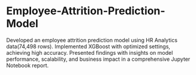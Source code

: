 # Employee-Attrition-Prediction-Model
Developed an employee attrition prediction model using HR Analytics data(74,498 rows). Implemented XGBoost with optimized settings, achieving high accuracy. Presented findings with insights on model performance, scalability, and business impact in a comprehensive Jupyter Notebook report.
